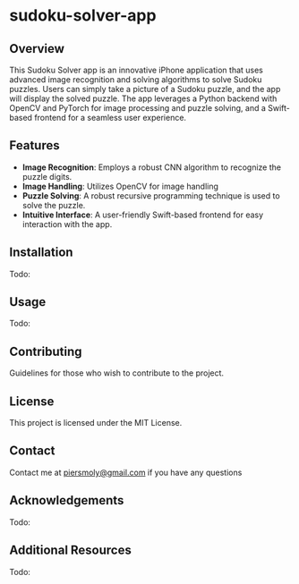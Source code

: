 # sudoku-solver-app

## Overview
This Sudoku Solver app is an innovative iPhone application that uses advanced image recognition and solving algorithms to solve Sudoku puzzles. Users can simply take a picture of a Sudoku puzzle, and the app will display the solved puzzle. The app leverages a Python backend with OpenCV and PyTorch for image processing and puzzle solving, and a Swift-based frontend for a seamless user experience.

## Features
- **Image Recognition**: Employs a robust CNN algorithm to recognize the puzzle digits.
- **Image Handling**: Utilizes OpenCV for image handling
- **Puzzle Solving**: A robust recursive programming technique is used to solve the puzzle.
- **Intuitive Interface**: A user-friendly Swift-based frontend for easy interaction with the app.

## Installation
Todo:

## Usage
Todo:

## Contributing
Guidelines for those who wish to contribute to the project.

## License
This project is licensed under the MIT License.

## Contact
Contact me at piersmoly@gmail.com if you have any questions

## Acknowledgements
Todo:

## Additional Resources
Todo:


